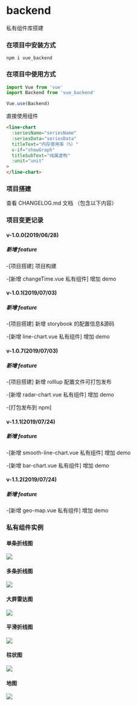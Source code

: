 # backend

私有组件库搭建

### 在项目中安装方式

```
npm i vue_backend
```

### 在项目中使用方式

```js
import Vue from 'vue'
import Backend from 'vue_backend'

Vue.use(Backend)
```

直接使用组件

```html
<line-chart
  :seriesName="seriesName"
  :seriesData="seriesData"
  titleText="内存使用率（%）"
  v-if="showGraph"
  titleSubText="纯属虚构"
  :unit="unit"
>
</line-chart>
```

### 项目搭建

查看 CHANGELOG.md 文档 （包含以下内容）

### 项目变更记录

#### v-1.0.0(2019/06/28)

##### 新增 feature

-[项目搭建] 项目构建

-[新增 changeTime.vue 私有组件] 增加 demo

#### v-1.0.1(2019/07/03)

##### 新增 feature

-[项目搭建] 新增 storybook 的配置信息&源码

-[新增 line-chart.vue 私有组件] 增加 demo

#### v-1.0.7(2019/07/03)

##### 新增 feature

-[项目搭建] 新增 rolllup 配置文件可打包发布

-[新增 radar-chart.vue 私有组件] 增加 demo

-[打包发布到 npm]

#### v-1.1.1(2019/07/24)

##### 新增 feature

-[新增 smooth-line-chart.vue 私有组件] 增加 demo

-[新增 bar-chart.vue 私有组件] 增加 demo

#### v-1.1.2(2019/07/24)

##### 新增 feature

-[新增 geo-map.vue 私有组件] 增加 demo


### 私有组件实例

#### 单条折线图

<img src="./static/imgs/singleLineChart.png">

#### 多条折线图

<img src="./static/imgs/lineChart.png">

#### 大屏雷达图

<img src="./static/imgs/radar.png">

#### 平滑折线图

<img src="./static/imgs/smooth-line.png">

#### 柱状图

<img src="./static/imgs/bar-chart.png">

#### 地图

<img src="./static/imgs/geo-map.png">
